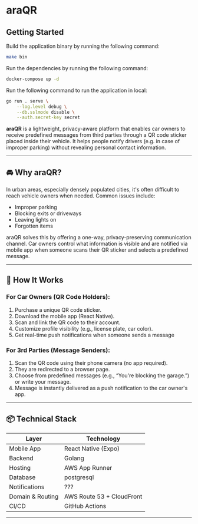 # araQR

## Getting Started

Build the application binary by running the following command:

```bash
make bin
```

Run the dependencies by running the following command:

```bash
docker-compose up -d
```

Run the following command to run the application in local:

```bash
go run . serve \
    --log.level debug \
    --db.sslmode disable \
    --auth.secret-key secret
```

**araQR** is a lightweight, privacy-aware platform that enables car owners to receive predefined messages from third
parties through a QR code sticker placed inside their vehicle. It helps people notify drivers (e.g. in case of improper
parking) without revealing personal contact information.

---

## 🚘 Why araQR?

In urban areas, especially densely populated cities, it's often difficult to reach vehicle owners when needed. Common
issues include:

- Improper parking
- Blocking exits or driveways
- Leaving lights on
- Forgotten items

araQR solves this by offering a one-way, privacy-preserving communication channel. Car owners control what information
is visible and are notified via mobile app when someone scans their QR sticker and selects a predefined message.

---

## 📱 How It Works

### For Car Owners (QR Code Holders):

1. Purchase a unique QR code sticker.
2. Download the mobile app (React Native).
3. Scan and link the QR code to their account.
4. Customize profile visibility (e.g., license plate, car color).
5. Get real-time push notifications when someone sends a message

### For 3rd Parties (Message Senders):

1. Scan the QR code using their phone camera (no app required).
2. They are redirected to a browser page.
3. Choose from predefined messages (e.g., “You're blocking the garage.”) or write your message.
4. Message is instantly delivered as a push notification to the car owner's app.

---

## 📦 Technical Stack

| Layer            | Technology                |
|------------------|---------------------------|
| Mobile App       | React Native (Expo)       |
| Backend          | Golang                    |
| Hosting          | AWS App Runner            |
| Database         | postgresql                |
| Notifications    | ???                       |
| Domain & Routing | AWS Route 53 + CloudFront |
| CI/CD            | GitHub Actions            |

---